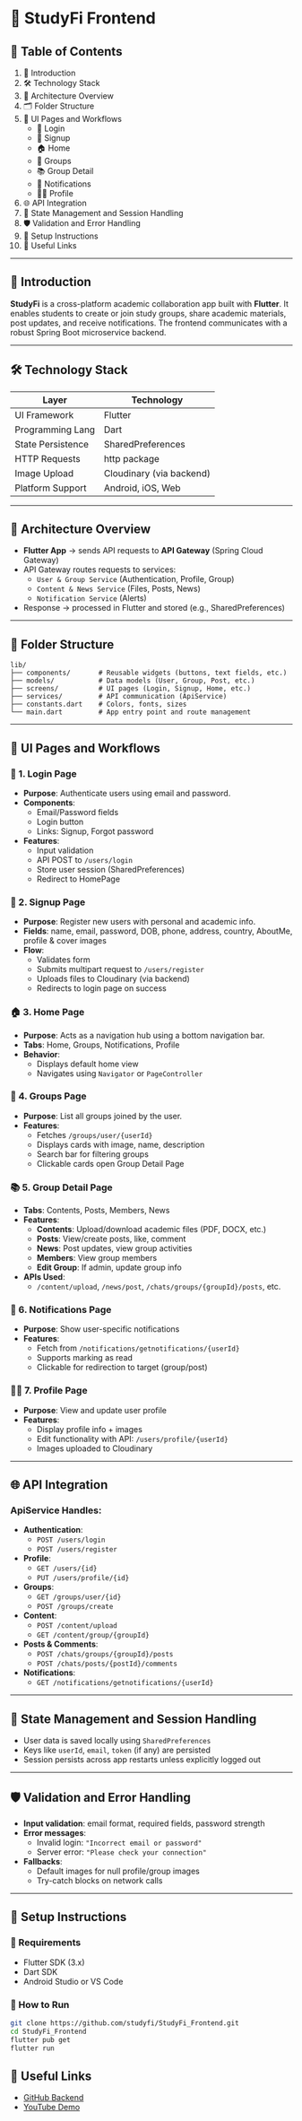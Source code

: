 # 📘 StudyFi Frontend

## 📌 Table of Contents
1. 📖 Introduction  
2. 🛠️ Technology Stack  
3. 🧱 Architecture Overview  
4. 🗂️ Folder Structure  
5. 📱 UI Pages and Workflows  
   - 🔐 Login  
   - 📝 Signup  
   - 🏠 Home  
   - 👥 Groups  
   - 📚 Group Detail  
   - 🔔 Notifications  
   - 🙍‍♀️ Profile  
6. 🌐 API Integration  
7. 💾 State Management and Session Handling  
8. 🛡️ Validation and Error Handling  
9. 🧪 Setup Instructions  
10. 🔗 Useful Links

---

## 🧠 Introduction

**StudyFi** is a cross-platform academic collaboration app built with **Flutter**. It enables students to create or join study groups, share academic materials, post updates, and receive notifications. The frontend communicates with a robust Spring Boot microservice backend.

---

## 🛠️ Technology Stack

| Layer             | Technology        |
|------------------|-------------------|
| UI Framework     | Flutter           |
| Programming Lang | Dart              |
| State Persistence| SharedPreferences |
| HTTP Requests    | http package      |
| Image Upload     | Cloudinary (via backend) |
| Platform Support | Android, iOS, Web |

---

## 🧱 Architecture Overview

- **Flutter App** → sends API requests to **API Gateway** (Spring Cloud Gateway)
- API Gateway routes requests to services:
  - `User & Group Service` (Authentication, Profile, Group)
  - `Content & News Service` (Files, Posts, News)
  - `Notification Service` (Alerts)
- Response → processed in Flutter and stored (e.g., SharedPreferences)

---
## 📁 Folder Structure

```plaintext
lib/
├── components/       # Reusable widgets (buttons, text fields, etc.)
├── models/           # Data models (User, Group, Post, etc.)
├── screens/          # UI pages (Login, Signup, Home, etc.)
├── services/         # API communication (ApiService)
├── constants.dart    # Colors, fonts, sizes
└── main.dart         # App entry point and route management
```


---

## 📱 UI Pages and Workflows

### 🔐 1. Login Page
- **Purpose**: Authenticate users using email and password.
- **Components**:
  - Email/Password fields
  - Login button
  - Links: Signup, Forgot password
- **Features**:
  - Input validation
  - API POST to `/users/login`
  - Store user session (SharedPreferences)
  - Redirect to HomePage

### 📝 2. Signup Page
- **Purpose**: Register new users with personal and academic info.
- **Fields**: name, email, password, DOB, phone, address, country, AboutMe, profile & cover images
- **Flow**:
  - Validates form
  - Submits multipart request to `/users/register`
  - Uploads files to Cloudinary (via backend)
  - Redirects to login page on success

### 🏠 3. Home Page
- **Purpose**: Acts as a navigation hub using a bottom navigation bar.
- **Tabs**: Home, Groups, Notifications, Profile
- **Behavior**:
  - Displays default home view
  - Navigates using `Navigator` or `PageController`

### 👥 4. Groups Page
- **Purpose**: List all groups joined by the user.
- **Features**:
  - Fetches `/groups/user/{userId}`
  - Displays cards with image, name, description
  - Search bar for filtering groups
  - Clickable cards open Group Detail Page

### 📚 5. Group Detail Page
- **Tabs**: Contents, Posts, Members, News
- **Features**:
  - **Contents**: Upload/download academic files (PDF, DOCX, etc.)
  - **Posts**: View/create posts, like, comment
  - **News**: Post updates, view group activities
  - **Members**: View group members
  - **Edit Group**: If admin, update group info
- **APIs Used**:
  - `/content/upload`, `/news/post`, `/chats/groups/{groupId}/posts`, etc.

### 🔔 6. Notifications Page
- **Purpose**: Show user-specific notifications
- **Features**:
  - Fetch from `/notifications/getnotifications/{userId}`
  - Supports marking as read
  - Clickable for redirection to target (group/post)

### 🙍‍♀️ 7. Profile Page
- **Purpose**: View and update user profile
- **Features**:
  - Display profile info + images
  - Edit functionality with API: `/users/profile/{userId}`
  - Images uploaded to Cloudinary

---

## 🌐 API Integration

### ApiService Handles:
- **Authentication**:
  - `POST /users/login`
  - `POST /users/register`
- **Profile**:
  - `GET /users/{id}`
  - `PUT /users/profile/{id}`
- **Groups**:
  - `GET /groups/user/{id}`
  - `POST /groups/create`
- **Content**:
  - `POST /content/upload`
  - `GET /content/group/{groupId}`
- **Posts & Comments**:
  - `POST /chats/groups/{groupId}/posts`
  - `POST /chats/posts/{postId}/comments`
- **Notifications**:
  - `GET /notifications/getnotifications/{userId}`

---

## 💾 State Management and Session Handling

- User data is saved locally using `SharedPreferences`
- Keys like `userId`, `email`, `token` (if any) are persisted
- Session persists across app restarts unless explicitly logged out

---

## 🛡️ Validation and Error Handling

- **Input validation**: email format, required fields, password strength
- **Error messages**:
  - Invalid login: `"Incorrect email or password"`
  - Server error: `"Please check your connection"`
- **Fallbacks**:
  - Default images for null profile/group images
  - Try-catch blocks on network calls

---

## 🧪 Setup Instructions

### 🔧 Requirements
- Flutter SDK (3.x)
- Dart SDK
- Android Studio or VS Code

### 🚀 How to Run
```bash
git clone https://github.com/studyfi/StudyFi_Frontend.git
cd StudyFi_Frontend
flutter pub get
flutter run
```

## 🔗 Useful Links

- [GitHub Backend](https://github.com/studyfi/StudyFi-Backend)  
- [YouTube Demo](https://youtu.be/6EWDbcS4pzE)

